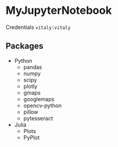 # MyJupyterNotebook
Credentials  `vitaly:vitaly`
## Packages
* Python
  * pandas
  * numpy
  * scipy
  * plotly
  * gmaps
  * googlemaps
  * opencv-python
  * pillow
  * pytesseract
* Julia
  * Plots
  * PyPlot
